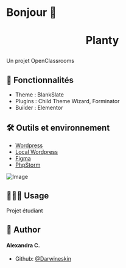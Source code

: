 # Bonjour  👋


# <p align="center">Planty</p>
  
Un projet OpenClassrooms

## 🧐 Fonctionnalités   
- Theme : BlankSlate
- Plugins :  Child Theme Wizard, Forminator
- Builder : Elementor


## 🛠️ Outils et environnement
- [ Wordpress](https://wordpress.org/)
- [Local Wordpress](https://localwp.com/)
- [Figma](https://www.figma.com/file/RGN5QjVV4iSQOQNMCTtlnP/Maquette-Planty?type=design&node-id=0-1&mode=design&t=ZP29hHI0OQnmgqLT-0)
- [PhpStorm](https://www.jetbrains.com/fr-fr/phpstorm/)

![Image](https://i.imgur.com/ldDytVP.png)


## 🧑🏻‍💻 Usage

Projet étudiant


## 🙇 Author
#### Alexandra C.

- Github: [@Darwineskin](https://github.com/Darwineskin)


        



        
        
        

    
        
    